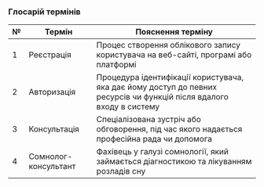 ### Глосарій термінів
| №    | Термін | Пояснення терміну |
| ---- | -------| ------------------|
| 1    | Реєстрація  |  Процес створення облікового запису користувача на веб-сайті, програмі або платформі |
| 2    | Авторизація | Процедура ідентифікації користувача, яка дає йому доступ до певних ресурсів чи функцій після вдалого входу в систему |
| 3    | Консультація | Спеціалізована зустріч або обговорення, під час якого надається професійна рада чи допомога |
| 4   | Сомнолог-консультант | Фахівець у галузі сомнології, який займається діагностикою та лікуванням розладів сну |
